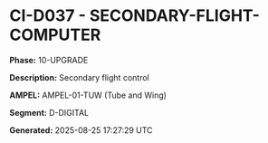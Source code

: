 # CI-D037 - SECONDARY-FLIGHT-COMPUTER

**Phase:** 10-UPGRADE

**Description:** Secondary flight control

**AMPEL:** AMPEL-01-TUW (Tube and Wing)

**Segment:** D-DIGITAL

**Generated:** 2025-08-25 17:27:29 UTC
